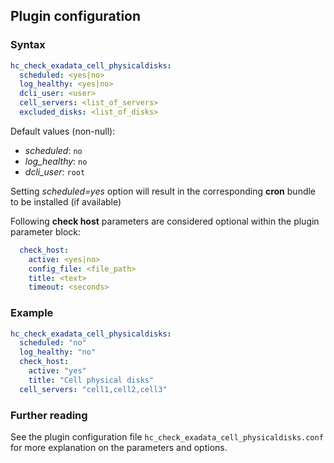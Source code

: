 ## Plugin configuration

### Syntax

```yaml
hc_check_exadata_cell_physicaldisks:
  scheduled: <yes|no>
  log_healthy: <yes|no>
  dcli_user: <user>
  cell_servers: <list_of_servers>
  excluded_disks: <list_of_disks>
```

Default values (non-null):
* *scheduled*: `no`
* *log_healthy*: `no`
* *dcli_user*: `root`

Setting *scheduled=yes* option will result in the corresponding **cron** bundle to be installed (if available)

Following **check host** parameters are considered optional within the plugin parameter block:

```yaml
  check_host:
    active: <yes|no>
    config_file: <file_path>
    title: <text>
    timeout: <seconds>
```

### Example

```yaml
hc_check_exadata_cell_physicaldisks:
  scheduled: "no"
  log_healthy: "no"
  check_host:
    active: "yes"
    title: "Cell physical disks"
  cell_servers: "cell1,cell2,cell3"
```

### Further reading

See the plugin configuration file `hc_check_exadata_cell_physicaldisks.conf` for more explanation on the parameters and options.

